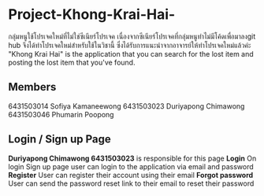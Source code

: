 # Project-Khong-Krai-Hai-
กลุ่มหนูใช้โปรเจคใหม่ที่ไม่ใช่ซีเนียร์โปรเจค เนื่องจากซีเนียร์โปรเจคที่กลุ่มหนูทำไม่มีโค้ดเพื่อมาลงgit hub จึงได้ทำโปรเจคใหม่สำหรับใช้ในวิชานี้ ซึ่งได้รับการแนะนำจากอาจารย์ให้ทำโปรเจคใหม่แล้วค่ะ
"Khong Krai Hai" is the application that you can search for the lost item and posting the lost item that you've found.

## Members
6431503014 Sofiya Kamaneewong
6431503023 Duriyapong Chimawong
6431503046 Phumarin Poopong

## Login / Sign up Page
**Duriyapong Chimawong 6431503023** is responsible for this page
**Login** On login Sign up page user can login to the application via email and password
**Register** User can register their account using their email
**Forgot password** User can send the password reset link to their email to reset their password
